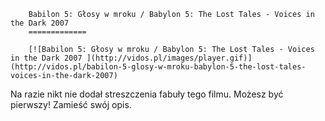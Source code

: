 
        Babilon 5: Głosy w mroku / Babylon 5: The Lost Tales - Voices in the Dark 2007 
        =============
        
        [![Babilon 5: Głosy w mroku / Babylon 5: The Lost Tales - Voices in the Dark 2007 ](http://vidos.pl/images/player.gif)](http://vidos.pl/babilon-5-glosy-w-mroku-babylon-5-the-lost-tales-voices-in-the-dark-2007)
        
        
 Na razie nikt nie dodał streszczenia fabuły tego filmu. Możesz być pierwszy! Zamieść swój opis.
    